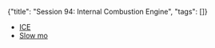 {"title": "Session 94: Internal Combustion Engine", "tags": []}

* [ICE](https://ciechanow.ski/internal-combustion-engine/)
* [Slow mo](https://www.youtube.com/watch?v=xflY5uS-nnw&t=170s)


